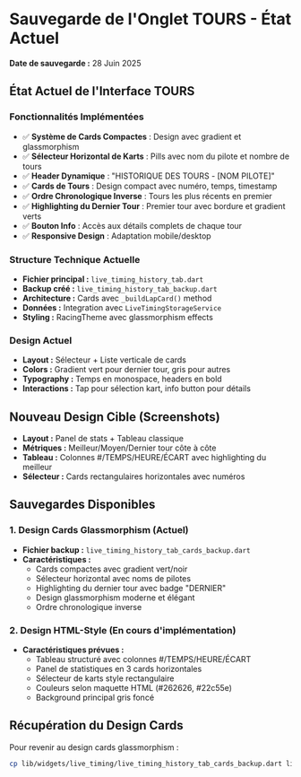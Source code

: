 # Sauvegarde de l'Onglet TOURS - État Actuel

**Date de sauvegarde :** 28 Juin 2025

## État Actuel de l'Interface TOURS

### Fonctionnalités Implémentées
- ✅ **Système de Cards Compactes** : Design avec gradient et glassmorphism
- ✅ **Sélecteur Horizontal de Karts** : Pills avec nom du pilote et nombre de tours
- ✅ **Header Dynamique** : "HISTORIQUE DES TOURS - [NOM PILOTE]"
- ✅ **Cards de Tours** : Design compact avec numéro, temps, timestamp
- ✅ **Ordre Chronologique Inverse** : Tours les plus récents en premier
- ✅ **Highlighting du Dernier Tour** : Premier tour avec bordure et gradient verts
- ✅ **Bouton Info** : Accès aux détails complets de chaque tour
- ✅ **Responsive Design** : Adaptation mobile/desktop

### Structure Technique Actuelle
- **Fichier principal :** `live_timing_history_tab.dart`
- **Backup créé :** `live_timing_history_tab_backup.dart`
- **Architecture :** Cards avec `_buildLapCard()` method
- **Données :** Integration avec `LiveTimingStorageService`
- **Styling :** RacingTheme avec glassmorphism effects

### Design Actuel
- **Layout :** Sélecteur + Liste verticale de cards
- **Colors :** Gradient vert pour dernier tour, gris pour autres
- **Typography :** Temps en monospace, headers en bold
- **Interactions :** Tap pour sélection kart, info button pour détails

## Nouveau Design Cible (Screenshots)
- **Layout :** Panel de stats + Tableau classique
- **Métriques :** Meilleur/Moyen/Dernier tour côte à côte
- **Tableau :** Colonnes #/TEMPS/HEURE/ÉCART avec highlighting du meilleur
- **Sélecteur :** Cards rectangulaires horizontales avec numéros

## Sauvegardes Disponibles

### 1. **Design Cards Glassmorphism (Actuel)**
- **Fichier backup :** `live_timing_history_tab_cards_backup.dart`
- **Caractéristiques :**
  - Cards compactes avec gradient vert/noir
  - Sélecteur horizontal avec noms de pilotes
  - Highlighting du dernier tour avec badge "DERNIER"
  - Design glassmorphism moderne et élégant
  - Ordre chronologique inverse

### 2. **Design HTML-Style (En cours d'implémentation)**
- **Caractéristiques prévues :**
  - Tableau structuré avec colonnes #/TEMPS/HEURE/ÉCART
  - Panel de statistiques en 3 cards horizontales
  - Sélecteur de karts style rectangulaire
  - Couleurs selon maquette HTML (#262626, #22c55e)
  - Background principal gris foncé

## Récupération du Design Cards
Pour revenir au design cards glassmorphism :
```bash
cp lib/widgets/live_timing/live_timing_history_tab_cards_backup.dart lib/widgets/live_timing/live_timing_history_tab.dart
```